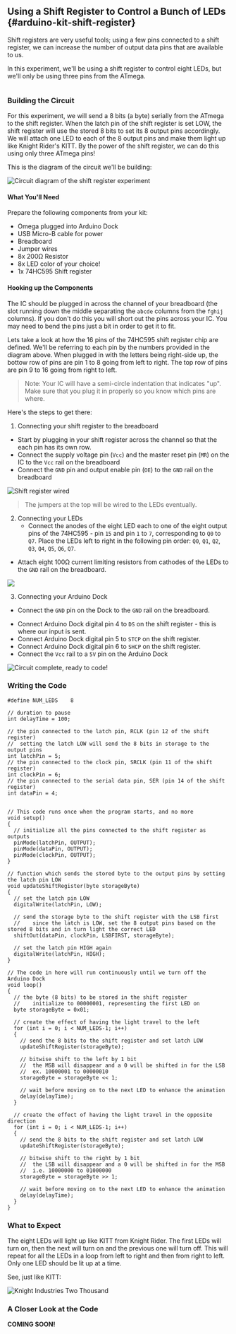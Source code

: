 ## Using a Shift Register to Control a Bunch of LEDs {#arduino-kit-shift-register}

<!-- // intro on using a shift register to increase the number of available digital outputs
// explanation of controlling a bunch of LEDs using only a few microcontroller pins -->

Shift registers are very useful tools; using a few pins connected to a shift register, we can increase the number of output data pins that are available to us.

In this experiment, we'll be using a shift register to control eight LEDs, but we'll only be using three pins from the ATmega.


<!-- Shift Register -->
```{r child = '../../shared/shift-register.md'}
```

### Building the Circuit

<!-- // wire up the microcontroller outputs to the shift register
// have all shift register outputs connected to an LED circuit -->

For this experiment, we will send a 8 bits (a byte) serially from the ATmega to the shift register. When the latch pin of the shift register is set LOW, the shift register will use the stored 8 bits to set its 8 output pins accordingly. We will attach one LED to each of the 8 output pins and make them light up like Knight Rider's KITT. By the power of the shift register, we can do this using only three ATmega pins!

<!-- // DONE: add the circuit diagram -->

This is the diagram of the circuit we'll be building:

![Circuit diagram of the shift register experiment](https://raw.githubusercontent.com/OnionIoT/Onion-Docs/master/Omega2/Kit-Guides/Arduino/diagrams/10-circuit-diagram.png)

#### What You'll Need

Prepare the following components from your kit:

* Omega plugged into Arduino Dock
* USB Micro-B cable for power
* Breadboard
* Jumper wires
* 8x 200Ω Resistor
* 8x LED color of your choice!
* 1x 74HC595 Shift register

#### Hooking up the Components

<!-- //  * talk about how the IC should be plugged in across the channel of the breadboard (have this note in a markdown file so it can be easily reused)

//  * explain all of the wiring from microcontroller->shift reg
//    * explain each of the lines running from the Omega and what they do - according to the names from the controlling a shift register section

// DONE: add pinout of 74HC595 -->

<!-- // DONE: don't need to repeat this image, already included in the shift reg section above -->
<!-- ![The shift register with pins labelled](https://raw.githubusercontent.com/OnionIoT/Onion-Docs/master/Omega2/Kit-Guides/img/74HC595-pinout.png) -->

The IC should be plugged in across the channel of your breadboard (the slot running down the middle separating the `abcde` columns from the `fghij` columns). If you don't do this you will short out the pins across your IC. You may need to bend the pins just a bit in order to get it to fit.


<!-- // DONE: don't need to repeat this image, already included in the shift reg section above -->
<!-- ![Shift register data flow](https://raw.githubusercontent.com/OnionIoT/Onion-Docs/master/Omega2/Kit-Guides/img/shift-register-block-diagram.png) -->

Lets take a look at how the 16 pins of the 74HC595 shift register chip are defined.  We'll be referring to each pin by the numbers provided in the diagram above. When plugged in with the letters being right-side up, the bottow row of pins are pin 1 to 8 going from left to right. The top row of pins are pin 9 to 16 going from right to left.

>Note: Your IC will have a semi-circle indentation that indicates "up". Make sure that you plug it in properly so you know which pins are where.


Here's the steps to get there:

1. Connecting your shift register to the breadboard
  * Start by plugging in your shift register across the channel so that the each pin has its own row.
  * Connect the supply voltage pin (`Vcc`) and the master reset pin (`MR`) on the IC to the `Vcc` rail on the breadboard
  * Connect the `GND` pin and output enable pin (`OE`) to the `GND` rail on the breadboard

  <!-- DONE: Insert picture of this stage -->
![Shift register wired](https://raw.githubusercontent.com/OnionIoT/Onion-Docs/master/Omega2/Kit-Guides/Arduino/img/10-shift-reg-wired.jpg)

>The jumpers at the top will be wired to the LEDs eventually.

2. Connecting your LEDs
    * Connect the anodes of the eight LED each to one of the eight output pins of the 74HC595 - pin `15` and pin `1` to `7`, corresponding to `Q0` to `Q7`. Place the LEDs left to right in the following pin order: `Q0`, `Q1`, `Q2`, `Q3`, `Q4`, `Q5`, `Q6`, `Q7`.

<!-- // DONE: if it's just 8 pins and it's crucial to the experiment, list them all out -->

  * Attach eight 100Ω current limiting resistors from cathodes of the LEDs to the `GND` rail on the breadboard.

 <!-- DONE: Insert picture of this stage -->
![](https://raw.githubusercontent.com/OnionIoT/Onion-Docs/master/Omega2/Kit-Guides/Arduino/img/10-led-shift-reg-wired.jpg)

3. Connecting your Arduino Dock
  * Connect the `GND` pin on the Dock to the `GND` rail on the breadboard.
  <!-- // DONE: what is meant by Ground header? -->
  * Connect Arduino Dock digital pin 4 to `DS` on the shift register - this is where our input is sent.
  * Connect Arduino Dock digital pin 5 to `STCP` on the shift register.
  * Connect Arduino Dock digital pin 6 to `SHCP` on the shift register.
  * Connect the `Vcc` rail to a `5V` pin on the Arduino Dock

  <!-- // DONE: what is meant by 5V header? -->

  <!-- DONE: Insert picture of this stage -->
![Circuit complete, ready to code!](https://raw.githubusercontent.com/OnionIoT/Onion-Docs/master/Omega2/Kit-Guides/Arduino/img/10-assembled-circuit.jpg)


### Writing the Code

<!-- // create functions for using the shift register
// create knight rider kitt animation with the leds, see the starter kit shift register article for details -->


``` arduino
#define NUM_LEDS 	8

// duration to pause
int delayTime = 100;

// the pin connected to the latch pin, RCLK (pin 12 of the shift register)
//	setting the latch LOW will send the 8 bits in storage to the output pins
int latchPin = 5;
// the pin connected to the clock pin, SRCLK (pin 11 of the shift register)
int clockPin = 6;
// the pin connected to the serial data pin, SER (pin 14 of the shift register)
int dataPin = 4;


// This code runs once when the program starts, and no more
void setup()
{
  // initialize all the pins connected to the shift register as outputs
  pinMode(latchPin, OUTPUT);
  pinMode(dataPin, OUTPUT);  
  pinMode(clockPin, OUTPUT);
}

// function which sends the stored byte to the output pins by setting the latch pin LOW
void updateShiftRegister(byte storageByte)
{
  // set the latch pin LOW
  digitalWrite(latchPin, LOW);

  // send the storage byte to the shift register with the LSB first
  // 	since the latch is LOW, set the 8 output pins based on the stored 8 bits and in turn light the correct LED
  shiftOut(dataPin, clockPin, LSBFIRST, storageByte);

  // set the latch pin HIGH again
  digitalWrite(latchPin, HIGH);
}

// The code in here will run continuously until we turn off the Arduino Dock
void loop()
{
  // the byte (8 bits) to be stored in the shift register
  //	initialize to 00000001, representing the first LED on
  byte storageByte = 0x01;

  // create the effect of having the light travel to the left
  for (int i = 0; i < NUM_LEDS-1; i++)
  {
	// send the 8 bits to the shift register and set latch LOW
    updateShiftRegister(storageByte);

	// bitwise shift to the left by 1 bit
	//	the MSB will disappear and a 0 will be shifted in for the LSB
	//  ex. 10000001 to 00000010
    storageByte = storageByte << 1;

	// wait before moving on to the next LED to enhance the animation
	delay(delayTime);   
  }

  // create the effect of having the light travel in the opposite direction
  for (int i = 0; i < NUM_LEDS-1; i++)
  {
	// send the 8 bits to the shift register and set latch LOW
    updateShiftRegister(storageByte);

	// bitwise shift to the right by 1 bit
	//	the LSB will disappear and a 0 will be shifted in for the MSB
	// 	i.e. 10000000 to 01000000
	storageByte = storageByte >> 1;

	// wait before moving on to the next LED to enhance the animation
	delay(delayTime);   
  }
}
```

### What to Expect

<!-- // explain that the animation will be Knight Rider Kitt style: maybe throw in a gif for nostalgia
//  - it will run all the way left and then all the way right over and over again -->
The eight LEDs will light up like KITT from Knight Rider. The first LEDs will turn on, then the next will turn on and the previous one will turn off. This will repeat for all the LEDs in a loop from left to right and then from right to left. Only one LED should be lit up at a time.

<!-- // TODO: GIF of experiment -->

See, just like KITT:

<!-- // DONE: GIF of KITT -->
![Knight Industries Two Thousand](https://media.giphy.com/media/Bo2WsocASVBm0/giphy.gif)

### A Closer Look at the Code

**COMING SOON!**

<!-- TODO: revisit and fix this up to match the most recent code

We are only using three Arduino Dock pins to control eight LEDs by taking advantage of the shift register. Lets begin by declaring the three pin variables (`latchPin`, `clockPin` and `dataPin`) and initializing the three pins as output in `setup()`.

Each time we want to light up a different LED (change the output of the Shift Register), we use the `updateShiftRegister()` function in a loop to continuously change the outputs.


#### Updating the Shift Register

// TODO: need to update to match the code, we first set latchPin to LOW, then shift out the bits, then set it back to high. need an explanation for why we do this

// TODO: mention that the shiftOut function is part of the arduino code, provide a link to the arduino documentation for this function

First, let's take a look at what happens inside `updateShiftRegister()`. In this function, we send the 8 bits from the ATmega to the shift register:

```
shiftOut(dataPin, clockPin, LSBFIRST, storageByte);
```

The `storageByte` variable contains our data, while the others tell the function which pins is the shift register hooked up to.

Once the data is sent, we'll need to flip a switch to get the shift register to spit the data out as signals to our LEDs:

```
digitalWrite(latchPin, LOW);
```

When the latch is set to low, the stored bits in the shift register will be sent out to the output pins in parallel. We must set the latch back high again to reset the shift register and allow further input to be properly stored. This completes one update cycle for the shift register and `updateShiftRegister()` returns at this point.

#### Looping and Bitshifting

So how does the KITT effect happen? Through bitshifting our input byte, then sending it out through `updateShiftRegister()`. Doing this repeatedly results in an effect that looks like the light is moving back and forth!

Before any looping is done, we initialize `storageByte` to `0x01`, or `00000001` in binary. During the loop function, there's two `for` loops that will shift the single `1` back and forth, sending the result to the LEDs through the shift register. That is how we get our light to move just like KITT.

The first `for` loop shifts the `1` bit from the least significant bit `00000001`  to the most significant bit `10000000`. We shift one bit at a time for seven times, each time using the bitwise shift left operation:

```
storageByte = storageByte << 1;
```

the second `for` loop shifts the `1` bit back to the least significant bit `00000001` one bit at a time for seven times with:

```
storageByte = storageByte >> 1;
```

You'll notice we left in a slight delay before every update. This is because if we let it run as fast as possible, we won't get to see the light move, instead the speed of the CPU will make it appear as though all the lights are on at the same time. The Shift register can accurately update at 100MHz - much faster than we can percieve! So in order to actually see the effect, we slow it down by adding the delay.

 -->
